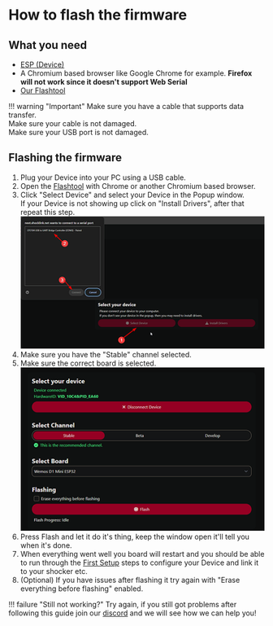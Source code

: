 # How to flash the firmware


## What you need
- [ESP (Device)](../hardware/boards/index.md)
- A Chromium based browser like Google Chrome for example. **Firefox will not work since it doesn't support Web Serial**
- [Our Flashtool](https://next.shocklink.net/flashtool) 

!!! warning "Important"
    Make sure you have a cable that supports data transfer.  
    Make sure your cable is not damaged.  
    Make sure your USB port is not damaged.

## Flashing the firmware
1. Plug your Device into your PC using a USB cable.
1. Open the [Flashtool](https://next.openshock.app/flashtool) with Chrome or another Chromium based browser.
2. Click "Select Device" and select your Device in the Popup window.  
If your Device is not showing up click on "Install Drivers", after that repeat this step.   
![Connect Device](../static/guides/how-to-flash/Connect_Device_Flashtoolguide.png)
3. Make sure you have the "Stable" channel selected.
4. Make sure the correct board is selected.
![Settings](../static/guides/how-to-flash/settings.png)  
5. Press Flash and let it do it's thing, keep the window open it'll tell you when it's done.  
6. When everything went well you board will restart and you should be able to run through the [First Setup](../guides/openshock-first-setup.md) steps to configure your Device and link it to your shocker etc.  
7. (Optional) If you have issues after flashing it try again with "Erase everything before flashing" enabled.  

!!! failure "Still not working?"
    Try again, if you still got problems after following this guide join our [discord](https://discord.gg/OpenShock) and we will see how we can help you!